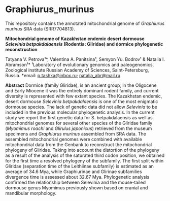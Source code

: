 # Graphiurus_murinus
This repository contains the annotated mitochondrial genome of _Graphiurus murinus_ SRA data (SRR7704813). 

**Mitochondrial genome of Kazakhstan endemic desert dormouse _Selevinia betpakdalaensis_ (Rodentia: Gliridae) and dormice phylogenetic reconstruction**

Tatyana V. Petrova¹*, Valentina A. Panitsina¹, Semyon Yu. Bodrov¹ & Natalia I. Abramson¹*
¹Laboratory of evolutionary genomics and paleogenomics, Zoological institute Russian Academy of Sciences, Saint-Petersburg, Russia. *email: p.tashka@inbox.ru; natalia_abr@mail.ru

**Abstract**
Dormice (family Gliridae), is an ancient group, in the Oligocene and Early Miocene it was the entirely dominant rodent family, and current diversity is represented with few extant species. The Kazakhstan endemic, desert dormouse _Selevinia betpakdalaensis_ is one of the most enigmatic dormouse species. The lack of genetic data did not allow _Selevinia_ to be included in the previous molecular phylogenetic analysis. In the current study we report the first genetic data for S. betpakdalaensis as well as mitochondrial genomes for several other species of the Gliridae family (_Myomimus roachi_ and _Glirulus japonicus_) retrieved from the museum specimens and _Graphiurus murinus_ assembled from SRA data. The assembled  mitochondrial genomes were combined with available mitochondrial data from the Genbank to reconstruct the mitochondrial phylogeny of Gliridae. Taking into account the distortion of the phylogeny as a result of the analysis of the saturated third codon position, we obtained for the first time a resolved phylogeny of the subfamily. The first split within Gliridae (separation time of the Leithiinae subfamily) is estimated as an average of 34.6 Mya, while Graphiurinae and Glirinae subfamilies divergence time is assessed about 32.67 Mya. Phylogenetic analysis confirmed the relationship between Selevinia and the mouse-tailed dormouse genus Myomimus previously shown based on cranial and mandibular morphology.
